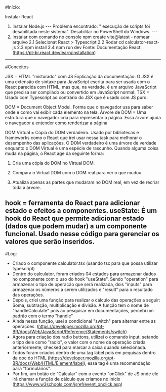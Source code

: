 #Início:

Instalar React
1. Instalar Node.js
--- Problema encontrado: " execução de scripts foi desabilitada neste sistema". Desabilitar no PowerShell do Windows. ---
2. Instalar com comando no console npm create vite@latest - nomear arquivo
2.1 Selecionat React > Typescript
2.2 Rodar cd calculator-react-js
2.3 npm install
2.4 npm run dev
Fonte: Documentação React (https://pt-br.react.dev/learn/installation)
---

#Conceitos 

JSX = HTML "misturado" com JS
Explicação da documentação: O JSX é uma extensão de sintaxe para JavaScript escrita para ser usada com o React parecida com HTML, mas que, na verdade, é um arquivo JavaScript que precisa ser compilado ou convertido em JavaScript normal.
TSX = Usado com Typescript ao contrário do JSX que é usado com JS puro.

DOM = Document Object Model. Forma que o navegador usa para saber onde e como vai exibir cada elemento na tela. 
Árvore de DOM = Uma estrutura que o navegador cria para representar a página. Essa árvore ajuda o navegador a entender como renderizar a página

DOM Virtual = Cópia do DOM verdadeiro. Usado por bibliotecas e frameworks como o React que irei usar nessa task para melhorar o desempenho das aplicações. O DOM verdadeiro é uma árvore de verdade enquanto o DOM Virtual é uma espécie de rascunho. Quando alguma coisa muda na página, o React age da seguinte forma:

1. Cria uma cópia do DOM no Virtual DOM.

2. Compara o Virtual DOM com o DOM real para ver o que mudou.

3. Atualiza apenas as partes que mudaram no DOM real, em vez de recriar toda a árvore.  

hook = ferramenta do React para adicionar estado e efeitos a componentes.
useState: É um hook do React que permite adicionar estado (dados que podem mudar) a um componente funcional. Usado nesse código para gerenciar os valores que serão inseridos. 
---

#Log:
- Criado o componente calculator.tsx (usando tsx para que possa utilizar typescript)
- Dentro do calculator, foram criados 04 estados para armazenar dados no componente com o uso do hook "useState". Sendo "operation" para armazenar o tipo de operação que será realizada, dois "inputs" para armazenar os números a serem utilizados e "result" para o resultado das operações.
- Depois, criei uma função para realizar o cálculo das operações a seguir: Soma, subtração, multiplicação e divisão. A função tem o nome de "handleCalculate" pois ao pesquisar em documentações, percebi um padrão com o termo "handle"
- Ainda nessa função, usei a condicional "switch" para alternar entre as operações. (https://developer.mozilla.org/pt-BR/docs/Web/JavaScript/Reference/Statements/switch)
- Agora para criação dos radio buttons, utilizei o comando input, setando o tipo dele como "radio", o valor com o nome da operação criada anteriormente, checked para marcar a caixa quando selecionada.
- Todos foram criados dentro de uma tag label pois em pequisas dentro da doc do HTML (https://developer.mozilla.org/pt-BR/docs/Web/HTML/Element/label), essa tag é uma recomendação para "formulários". 
- Por fim, um botão de "Calcular" com o evento "onClick" de JS onde ele irá chamar a função de cálculo que criamos no início (https://www.w3schools.com/jsref/event_onclick.asp)
